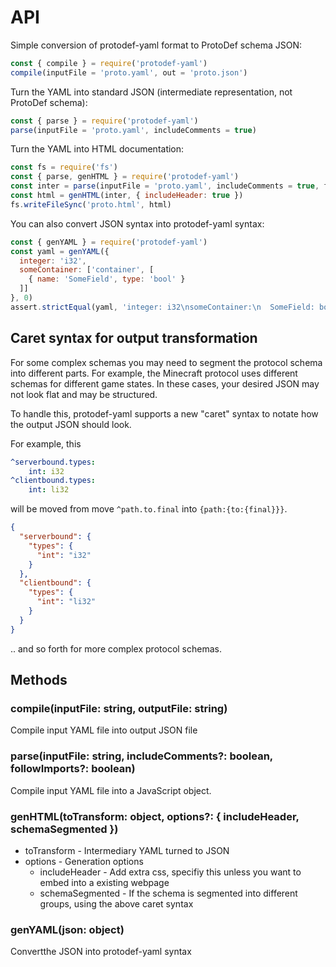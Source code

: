 # API

Simple conversion of protodef-yaml format to ProtoDef schema JSON:

```js
const { compile } = require('protodef-yaml')
compile(inputFile = 'proto.yaml', out = 'proto.json')
```

Turn the YAML into standard JSON (intermediate representation, not ProtoDef schema):
```js
const { parse } = require('protodef-yaml')
parse(inputFile = 'proto.yaml', includeComments = true)
```

Turn the YAML into HTML documentation:
```js
const fs = require('fs')
const { parse, genHTML } = require('protodef-yaml')
const inter = parse(inputFile = 'proto.yaml', includeComments = true, followImports = true)
const html = genHTML(inter, { includeHeader: true })
fs.writeFileSync('proto.html', html)
```

You can also convert JSON syntax into protodef-yaml syntax:
```js
const { genYAML } = require('protodef-yaml')
const yaml = genYAML({
  integer: 'i32',
  someContainer: ['container', [
    { name: 'SomeField', type: 'bool' }
  ]]
}, 0)
assert.strictEqual(yaml, 'integer: i32\nsomeContainer:\n  SomeField: bool\n')
```

## Caret syntax for output transformation
For some complex schemas you may need to segment the protocol schema into different parts.
For example, the Minecraft protocol uses different schemas for different game states.
In these cases, your desired JSON may not look flat and may be structured.

To handle this, protodef-yaml supports a new "caret" syntax to notate how the output JSON
should look.

For example, this
```yml
^serverbound.types:
    int: i32
^clientbound.types:
    int: li32
```

will be moved from move `^path.to.final` into `{path:{to:{final}}}`.

```json
{
  "serverbound": {
    "types": {
      "int": "i32"
    }
  },
  "clientbound": {
    "types": {
      "int": "li32"
    }
  }
}
```

.. and so forth for more complex protocol schemas.

## Methods

### compile(inputFile: string, outputFile: string)
Compile input YAML file into output JSON file


### parse(inputFile: string, includeComments?: boolean, followImports?: boolean)
Compile input YAML file into a JavaScript object.

### genHTML(toTransform: object, options?: { includeHeader, schemaSegmented })
* toTransform - Intermediary YAML turned to JSON
* options - Generation options
  * includeHeader - Add extra css, specifiy this unless you want to embed into a existing webpage
  * schemaSegmented - If the schema is segmented into different groups, using the above caret syntax

### genYAML(json: object)
Convertthe JSON into protodef-yaml syntax
